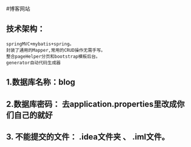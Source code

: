 #博客网站
## 技术架构：
    springMVC+mybatis+spring。
    封装了通用的Mapper,常用的CRUD操作无需手写。
    整合pageHelper分页和bootstrap模板后台。
    generator自动代码生成器
## 1.数据库名称：blog
## 2.数据库密码： 去application.properties里改成你们自己的就好
## 3. 不能提交的文件： .idea文件夹 、 .iml文件。